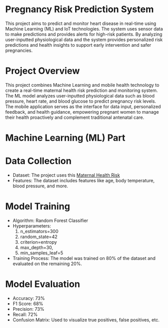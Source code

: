 # Pregnancy Risk Prediction System

This project aims to predict and monitor heart disease in real-time using Machine Learning (ML) and IoT technologies. The system uses sensor data to make predictions and provides alerts for high-risk patients. By analyzing user-inputted physiological data and the system provides personalized risk predictions and health insights to support early intervention and safer pregnancies.

# Project Overview

This project combines Machine Learning and mobile health technology to create a real-time maternal health risk prediction and monitoring system. The ML model analyzes user-inputted physiological data such as blood pressure, heart rate, and blood glucose to predict pregnancy risk levels. The mobile application serves as the interface for data input, personalized feedback, and health guidance, empowering pregnant women to manage their health proactively and complement traditional antenatal care.

# Machine Learning (ML) Part

# Data Collection

* Dataset: The project uses this [Maternal Health Risk](https://www.kaggle.com/datasets/csafrit2/maternal-health-risk-data)
* Features: The dataset includes features like age, body temperature, blood pressure, and more.

# Model Training

* Algorithm: Random Forest Classifier
* Hyperparameters:
  1. n_estimators=300
  2. random_state=42
  3. criterion=entropy
  4. max_depth=30,
  5. min_samples_leaf=5
* Training Process: The model was trained on 80% of the dataset and evaluated on the remaining 20%.

# Model Evaluation

* Accuracy: 73%
* F1 Score: 68%
* Precision: 73%
* Recall: 72%
* Confusion Matrix: Used to visualize true positives, false positives, etc.

